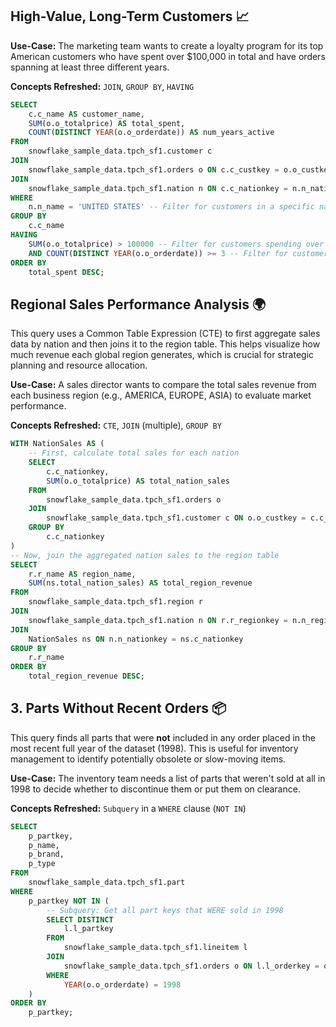 ## High-Value, Long-Term Customers 📈

**Use-Case:** The marketing team wants to create a loyalty program for its top American customers who have spent over $100,000 in total and have orders spanning at least three different years.

**Concepts Refreshed:** `JOIN`, `GROUP BY`, `HAVING`

```sql
SELECT
    c.c_name AS customer_name,
    SUM(o.o_totalprice) AS total_spent,
    COUNT(DISTINCT YEAR(o.o_orderdate)) AS num_years_active
FROM
    snowflake_sample_data.tpch_sf1.customer c
JOIN
    snowflake_sample_data.tpch_sf1.orders o ON c.c_custkey = o.o_custkey
JOIN
    snowflake_sample_data.tpch_sf1.nation n ON c.c_nationkey = n.n_nationkey
WHERE
    n.n_name = 'UNITED STATES' -- Filter for customers in a specific nation
GROUP BY
    c.c_name
HAVING
    SUM(o.o_totalprice) > 100000 -- Filter for customers spending over $100k
    AND COUNT(DISTINCT YEAR(o.o_orderdate)) >= 3 -- Filter for customers active at least 3 years
ORDER BY
    total_spent DESC;
```

## Regional Sales Performance Analysis 🌍

This query uses a Common Table Expression (CTE) to first aggregate sales data by nation and then joins it to the region table. This helps visualize how much revenue each global region generates, which is crucial for strategic planning and resource allocation.

**Use-Case:** A sales director wants to compare the total sales revenue from each business region (e.g., AMERICA, EUROPE, ASIA) to evaluate market performance.

**Concepts Refreshed:** `CTE`, `JOIN` (multiple), `GROUP BY`

```sql
WITH NationSales AS (
    -- First, calculate total sales for each nation
    SELECT
        c.c_nationkey,
        SUM(o.o_totalprice) AS total_nation_sales
    FROM
        snowflake_sample_data.tpch_sf1.orders o
    JOIN
        snowflake_sample_data.tpch_sf1.customer c ON o.o_custkey = c.c_custkey
    GROUP BY
        c.c_nationkey
)
-- Now, join the aggregated nation sales to the region table
SELECT
    r.r_name AS region_name,
    SUM(ns.total_nation_sales) AS total_region_revenue
FROM
    snowflake_sample_data.tpch_sf1.region r
JOIN
    snowflake_sample_data.tpch_sf1.nation n ON r.r_regionkey = n.n_regionkey
JOIN
    NationSales ns ON n.n_nationkey = ns.c_nationkey
GROUP BY
    r.r_name
ORDER BY
    total_region_revenue DESC;
```

## 3. Parts Without Recent Orders 📦

This query finds all parts that were **not** included in any order placed in the most recent full year of the dataset (1998). This is useful for inventory management to identify potentially obsolete or slow-moving items.

**Use-Case:** The inventory team needs a list of parts that weren't sold at all in 1998 to decide whether to discontinue them or put them on clearance.

**Concepts Refreshed:** `Subquery` in a `WHERE` clause (`NOT IN`)

```sql
SELECT
    p_partkey,
    p_name,
    p_brand,
    p_type
FROM
    snowflake_sample_data.tpch_sf1.part
WHERE
    p_partkey NOT IN (
        -- Subquery: Get all part keys that WERE sold in 1998
        SELECT DISTINCT
            l.l_partkey
        FROM
            snowflake_sample_data.tpch_sf1.lineitem l
        JOIN
            snowflake_sample_data.tpch_sf1.orders o ON l.l_orderkey = o.o_orderkey
        WHERE
            YEAR(o.o_orderdate) = 1998
    )
ORDER BY
    p_partkey;
```

